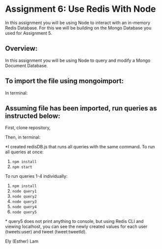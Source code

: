 # Assignment 6: Use Redis With Node

In this assignment you will be using Node to interact with an in-memory Redis Database. For this we will be building on the Mongo Database you used for Assignment 5.

## Overview:

In this assignment you will be using Node to query and modify a Mongo Document Database.

## To import the file using mongoimport:

In terminal:

## Assuming file has been imported, run queries as instructed below:

First, clone repository,

Then, in terminal:

\*I created redisDB.js that runs all queries with the same command.
To run all queries at once:

1. `npm install`
2. `npm start`

To run queries 1-4 individually:

1. `npm install`
2. `node query1`
3. `node query2`
4. `node query3`
5. `node query4`
6. `node query5`

\* query5 does not print anything to console, but using Redis CLI and viewing localhost, you can see the newly created values for each user (tweets:user) and tweet (tweet:tweetId).

Ely (Esther) Lam
